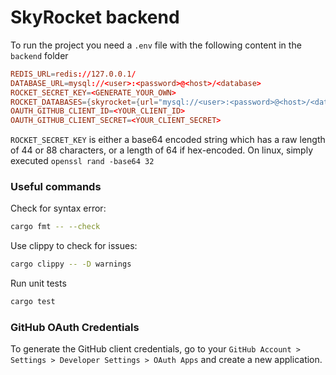 # SkyRocket backend

To run the project you need a `.env` file with the following content in the `backend` folder

```toml
REDIS_URL=redis://127.0.0.1/
DATABASE_URL=mysql://<user>:<password>@<host>/<database>
ROCKET_SECRET_KEY=<GENERATE_YOUR_OWN>
ROCKET_DATABASES={skyrocket={url="mysql://<user>:<password>@<host>/<database>"}}
OAUTH_GITHUB_CLIENT_ID=<YOUR_CLIENT_ID>
OAUTH_GITHUB_CLIENT_SECRET=<YOUR_CLIENT_SECRET>
```

`ROCKET_SECRET_KEY` is either a base64 encoded string which has a raw length of 44 or 88 characters,
or a length of 64 if hex-encoded. On linux, simply executed `openssl rand -base64 32`

### Useful commands

Check for syntax error:

```sh
cargo fmt -- --check
```

Use clippy to check for issues:

```sh
cargo clippy -- -D warnings
```

Run unit tests

```sh
cargo test
```

### GitHub OAuth Credentials
To generate the GitHub client credentials, go to your `GitHub Account > Settings > Developer
Settings > OAuth Apps` and create a new application.
